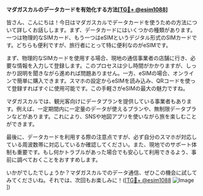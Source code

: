 **マダガスカルのデータカードを有効化する方法[[TG💪+ @esim1088](https://t.me/s/esim1088)]**

皆さん、こんにちは！今日はマダガスカルでデータカードを使うための方法について詳しくお話しします。まず、データカードにはいくつかの種類があります。一つは物理的なSIMカード、もう一つはeSIMというデジタル形式のSIMカードです。どちらも便利ですが、旅行者にとって特に便利なのがeSIMです。

まず、物理的なSIMカードを使用する場合、現地の通信事業者の店舗に行き、必要な情報を入力して登録します。このプロセスは少し時間がかかりますが、しっかり説明を聞きながら進めれば問題ありません。一方、eSIMの場合、オンラインで簡単に購入できます。スマホの設定からeSIMを読み込み、QRコードを使って登録すればすぐに使用可能です。この手軽さがeSIMの最大の魅力ですね。

マダガスカルでは、観光客向けにデータプランを提供している事業者もあります。例えば、一定期間内に一定量のデータが使えるプランや、無制限データプランなどがあります。これにより、SNSや地図アプリを使いながら旅を楽しむことができます。

最後に、データカードを利用する際の注意点ですが、必ず自分のスマホが対応している周波数帯に対応しているか確認してください。また、現地でのサポート体制も重要です。もし何かトラブルがあった場合でも安心して利用できるよう、事前に調べておくことをおすすめします。

いかがでしたでしょうか？マダガスカルでのデータ通信、ぜひこの機会に試してみてくださいね。それでは、次回もお楽しみに！([[TG💪+ @esim1088](https://t.me/s/esim1088) ![Image](https://i.postimg.cc/Y0z9fWf4/image.png)])
